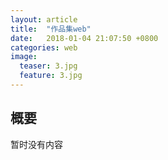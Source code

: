 ```yaml
---
layout: article
title:  "作品集web"
date:   2018-01-04 21:07:50 +0800
categories: web
image:
  teaser: 3.jpg
  feature: 3.jpg
---
```




## 概要

暂时没有内容

